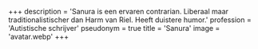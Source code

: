 +++
description = 'Sanura is een ervaren contrarian. Liberaal maar traditionalistischer dan Harm van Riel. Heeft duistere humor.'
profession = 'Autistische schrijver'
pseudonym = true
title = 'Sanura'
image = 'avatar.webp'
+++
